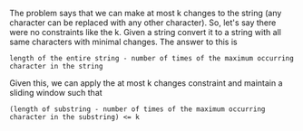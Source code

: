 The problem says that we can make at most k changes to the string (any character can be replaced with any other character). So, let's say there were no constraints like the k. Given a string convert it to a string with all same characters with minimal changes. The answer to this is

    length of the entire string - number of times of the maximum occurring character in the string

Given this, we can apply the at most k changes constraint and maintain a sliding window such that

    (length of substring - number of times of the maximum occurring character in the substring) <= k